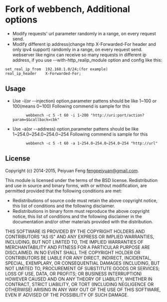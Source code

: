 # Fork of webbench, Additional options

* Modify requests' url parameter randomly in a range, on every request send.
* Modify different ip address(change http X-Forwarded-For header and only ipv4 support) randomly in a range, on every request send.
	webserver like nginx can receive so many requests in different ip address, if you use --with-http_realip_module option and config like this:
```nginx
set_real_ip_from  192.168.1.0/24;(for example)
real_ip_header    X-Forwarded-For;
```

## Usage

* Use -i(or --injection) option,parameter pattens should be like 1~100 or 100(means 0~100)
  Following commend is sample for this 
	
			webbench -c 5 -t 60 -i 1~200 "http://uri:port/action?param=$&callback=cbk"
* Use -a(or --address) option,parameter pattens should be like 1~254.0~254.0~254.0~254
  Following commend is sample for this 
	
			webbench -c 5 -t 60 -a 1~254.0~254.0~254.0~254 "http://url"

## License

Copyright (c) 2014-2015, Peiyuan Feng <fengpeiyuan@gmail.com>.

This module is licensed under the terms of the BSD license.
Redistribution and use in source and binary forms, with or without
modification, are permitted provided that the following conditions
are met:

* Redistributions of source code must retain the above copyright notice, this list of conditions and the following disclaimer.
* Redistributions in binary form must reproduce the above copyright notice, this list of conditions and the following disclaimer in the documentation and/or other materials provided with the distribution.

THIS SOFTWARE IS PROVIDED BY THE COPYRIGHT HOLDERS AND CONTRIBUTORS
"AS IS" AND ANY EXPRESS OR IMPLIED WARRANTIES, INCLUDING, BUT NOT
LIMITED TO, THE IMPLIED WARRANTIES OF MERCHANTABILITY AND FITNESS FOR
A PARTICULAR PURPOSE ARE DISCLAIMED. IN NO EVENT SHALL THE COPYRIGHT
HOLDER OR CONTRIBUTORS BE LIABLE FOR ANY DIRECT, INDIRECT, INCIDENTAL,
SPECIAL, EXEMPLARY, OR CONSEQUENTIAL DAMAGES (INCLUDING, BUT NOT LIMITED
TO, PROCUREMENT OF SUBSTITUTE GOODS OR SERVICES; LOSS OF USE, DATA, OR
PROFITS; OR BUSINESS INTERRUPTION) HOWEVER CAUSED AND ON ANY THEORY OF
LIABILITY, WHETHER IN CONTRACT, STRICT LIABILITY, OR TORT (INCLUDING
NEGLIGENCE OR OTHERWISE) ARISING IN ANY WAY OUT OF THE USE OF THIS
SOFTWARE, EVEN IF ADVISED OF THE POSSIBILITY OF SUCH DAMAGE.
